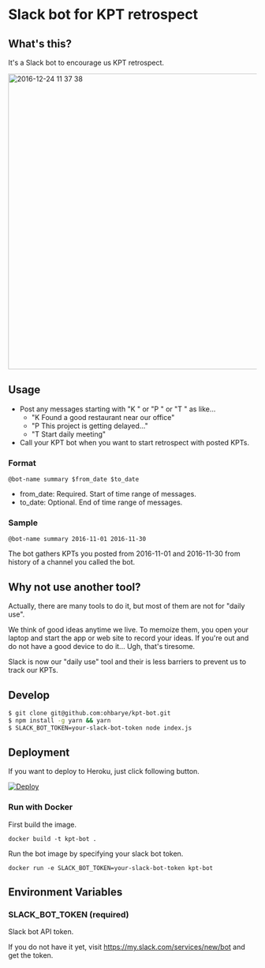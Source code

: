 # Slack bot for KPT retrospect

## What's this?

It's a Slack bot to encourage us KPT retrospect.

<img width="599" alt="2016-12-24 11 37 38" src="https://cloud.githubusercontent.com/assets/1811616/21464850/942acbdc-c9cd-11e6-92f5-79cc0453b8d9.png">

## Usage

- Post any messages starting with "K " or "P " or "T " as like...
  - "K Found a good restaurant near our office"
  - "P This project is getting delayed..."
  - "T Start daily meeting"
- Call your KPT bot when you want to start retrospect with posted KPTs.

### Format

`@bot-name summary $from_date $to_date`

- from_date: Required. Start of time range of messages.
- to_date:   Optional. End of time range of messages.

### Sample

`@bot-name summary 2016-11-01 2016-11-30`

The bot gathers KPTs you posted from 2016-11-01 and 2016-11-30 from history of a channel you called the bot.

## Why not use another tool?

Actually, there are many tools to do it, but most of them are not for "daily use".

We think of good ideas anytime we live. To memoize them, you open your laptop and start the app or web site to record your ideas. If you're out and do not have a good device to do it... Ugh, that's tiresome.

Slack is now our "daily use" tool and their is less barriers to prevent us to track our KPTs.

## Develop

```sh
$ git clone git@github.com:ohbarye/kpt-bot.git
$ npm install -g yarn && yarn
$ SLACK_BOT_TOKEN=your-slack-bot-token node index.js
```

## Deployment

If you want to deploy to Heroku, just click following button.

[![Deploy](https://www.herokucdn.com/deploy/button.svg)](https://heroku.com/deploy)

### Run with Docker

First build the image.

```
docker build -t kpt-bot .
```

Run the bot image by specifying your slack bot token.

```
docker run -e SLACK_BOT_TOKEN=your-slack-bot-token kpt-bot
```

## Environment Variables

### SLACK_BOT_TOKEN (required)

Slack bot API token.

If you do not have it yet, visit https://my.slack.com/services/new/bot and get the token.
